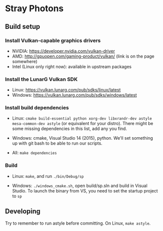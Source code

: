 Stray Photons
=============

Build setup
-----------

### Install Vulkan-capable graphics drivers

- NVIDIA: https://developer.nvidia.com/vulkan-driver
- AMD: http://gpuopen.com/gaming-product/vulkan/ (link is on the page somewhere)
- Intel (Linux only right now): available in upstream packages

### Install the LunarG Vulkan SDK

- Linux: https://vulkan.lunarg.com/pub/sdks/linux/latest
- Windows: https://vulkan.lunarg.com/pub/sdks/windows/latest

### Install build dependencies

- Linux: `cmake build-essential python xorg-dev libxrandr-dev astyle mesa-common-dev astyle` (or equivalent for your distro).
There might be some missing dependencies in this list, add any you find.

- Windows: cmake, Visual Studio 14 (2015), python.
We'll set something up with git bash to be able to run our scripts.

- All: `make dependencies`

### Build

- Linux: `make`, and run `./bin/Debug/sp`

- Windows: `./windows_cmake.sh`, open build/sp.sln and build in Visual Studio. To launch the binary from VS, you need to set the startup project to `sp`


Developing
----------

Try to remember to run astyle before committing. On Linux, `make astyle`.
